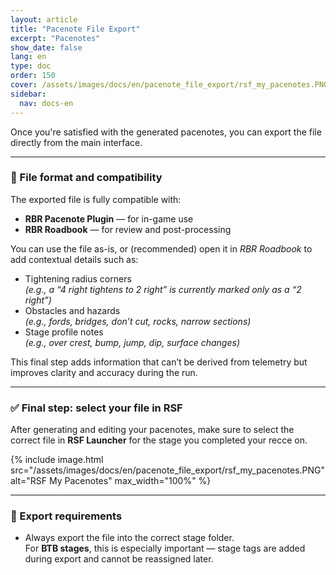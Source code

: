 ```yaml
---
layout: article
title: "Pacenote File Export"
excerpt: "Pacenotes"
show_date: false
lang: en
type: doc
order: 150
cover: /assets/images/docs/en/pacenote_file_export/rsf_my_pacenotes.PNG
sidebar:
  nav: docs-en
---
```


Once you're satisfied with the generated pacenotes, you can export the file directly from the main interface.

---

### 📂 File format and compatibility

The exported file is fully compatible with:

- **RBR Pacenote Plugin** — for in-game use  
- **RBR Roadbook** — for review and post-processing

You can use the file as-is, or (recommended) open it in *RBR Roadbook* to add contextual details such as:

- Tightening radius corners  
  *(e.g., a “4 right tightens to 2 right” is currently marked only as a “2 right”)*  
- Obstacles and hazards  
  *(e.g., fords, bridges, don’t cut, rocks, narrow sections)*  
- Stage profile notes  
  *(e.g., over crest, bump, jump, dip, surface changes)*

This final step adds information that can’t be derived from telemetry but improves clarity and accuracy during the run.

---

### ✅ Final step: select your file in RSF

After generating and editing your pacenotes, make sure to select the correct file in **RSF Launcher** for the stage you completed your recce on.

{% include image.html
   src="/assets/images/docs/en/pacenote_file_export/rsf_my_pacenotes.PNG"
   alt="RSF My Pacenotes"
   max_width="100%" %}

---

### 📌 Export requirements

- Always export the file into the correct stage folder.  
  For **BTB stages**, this is especially important — stage tags are added during export and cannot be reassigned later.

